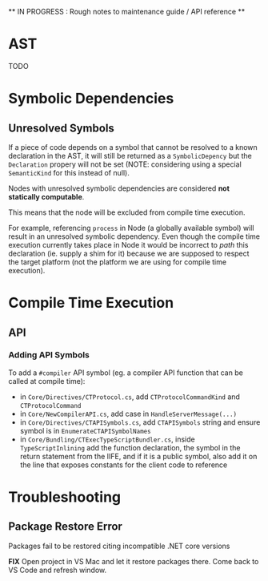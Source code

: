 ** IN PROGRESS : Rough notes to maintenance guide / API reference **

# AST
TODO

# Symbolic Dependencies

## Unresolved Symbols

If a piece of code depends on a symbol that cannot be resolved to a known declaration in the AST, it will still be returned as a `SymbolicDepency` but the `Declaration` propery will not be set (NOTE: considering using a special `SemanticKind` for this instead of null).

Nodes with unresolved symbolic dependencies are considered **not statically computable**.

This means that the node will be excluded from compile time execution. 

For example, referencing `process` in Node (a globally available symbol) will result in an unresolved symbolic dependency. Even though the compile time execution currently takes place in Node it would be incorrect to *path* this declaration (ie. supply a shim for it) because we are supposed to respect the target platform (not the platform we are using for compile time execution).


# Compile Time Execution

## API

### Adding API Symbols
To add a `#compiler` API symbol (eg. a compiler API function that can be called at compile time):
- in `Core/Directives/CTProtocol.cs`, add `CTProtocolCommandKind` and `CTProtocolCommand`
- in `Core/NewCompilerAPI.cs`, add case in `HandleServerMessage(...)`
- in `Core/Directives/CTAPISymbols.cs`, add `CTAPISymbols` string and ensure symbol is in `EnumerateCTAPISymbolNames`
- in `Core/Bundling/CTExecTypeScriptBundler.cs`, inside `TypeScriptInlining` add the function declaration, the symbol in the return statement from the IIFE, and if it is a public symbol, also add it on the line that exposes constants for the client code to reference 


# Troubleshooting

## Package Restore Error

Packages fail to be restored citing incompatible .NET core versions

**FIX** Open project in VS Mac and let it restore packages there. Come back to VS Code and refresh window.